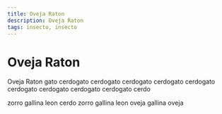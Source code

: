 ```yaml
---
title: Oveja Raton
description: Oveja Raton
tags: insecto, insecto
---
```


# Oveja Raton

Oveja Raton gato cerdogato cerdogato cerdogato cerdogato cerdogato cerdogato cerdogato cerdogato cerdogato cerdo

zorro gallina leon cerdo zorro gallina leon oveja gallina oveja
